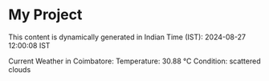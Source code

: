 # My Project

This content is dynamically generated in Indian Time (IST): 2024-08-27 12:00:08 IST


Current Weather in Coimbatore:
Temperature: 30.88 °C
Condition: scattered clouds
